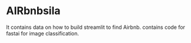 # AIRbnbsila
It contains data on how to build streamlit to find Airbnb.
contains code for fastai for image classification.
